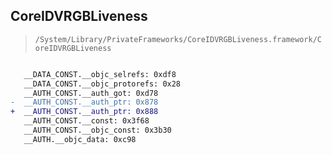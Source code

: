 ## CoreIDVRGBLiveness

> `/System/Library/PrivateFrameworks/CoreIDVRGBLiveness.framework/CoreIDVRGBLiveness`

```diff

   __DATA_CONST.__objc_selrefs: 0xdf8
   __DATA_CONST.__objc_protorefs: 0x28
   __AUTH_CONST.__auth_got: 0xd78
-  __AUTH_CONST.__auth_ptr: 0x878
+  __AUTH_CONST.__auth_ptr: 0x888
   __AUTH_CONST.__const: 0x3f68
   __AUTH_CONST.__objc_const: 0x3b30
   __AUTH.__objc_data: 0xc98

```
